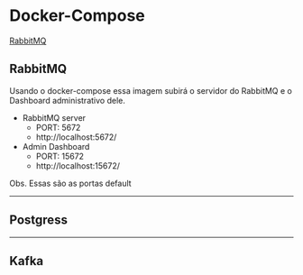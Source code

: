 # Docker-Compose

[RabbitMQ](/docker/docker-compose/rabbitmq)

## RabbitMQ

Usando o docker-compose essa imagem subirá o servidor do RabbitMQ e o Dashboard administrativo dele.

<script src="https://gist.github.com/renanrolo/a1732bf5b4c295964ceacff008cafe5b.js"></script>

* RabbitMQ server
  * PORT: 5672
  * http://localhost:5672/
* Admin Dashboard
  * PORT: 15672
  * http://localhost:15672/

Obs. Essas são as portas default

___

## Postgress

<script src="https://gist.github.com/renanrolo/7964cdd6d32fe9e09cac50ecf0dc3b4e.js"></script>

___

## Kafka

<script src="https://gist.github.com/renanrolo/33438215f23d51d5810f58236062f806.js"></script>